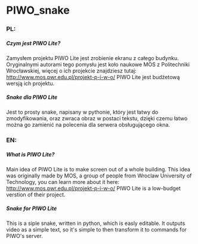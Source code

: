 # PIWO_snake

### PL:
##### Czym jest PIWO Lite?
Zamysłem projektu PIWO Lite jest zrobienie ekranu z całego budynku. Oryginalnymi autorami tego pomysłu jest koło naukowe MOS z Politechniki Wrocławskiej, więcej o ich projekcie znajdziesz tutaj:
http://www.mos.pwr.edu.pl/projekt-p-i-w-o/
PIWO Lite jest budżetową wersją ich projektu.

##### Snake dla PIWO Lite
Jest to prosty snake, napisany w pythonie, który jest łatwy do zmodyfikowania, oraz zwraca obraz w postaci tekstu, dzięki czemu łatwo można go zamienić na polecenia dla serwera obsługującego okna.


### EN:
##### What is PIWO Lite?
Main idea of PIWO Lite is to make screen out of a whole building. This idea was originally made by MOS, a group of people from Wroclaw University of Technology, you can learn more about it here:
http://www.mos.pwr.edu.pl/projekt-p-i-w-o/
PIWO Lite is a low-budget verstion of their project.

##### Snake for PIWO Lite
This is a siple snake, written in python, which is easly editable. It outputs video as a simple text, so it's simple to then transform it to commands for PIWO's server.
